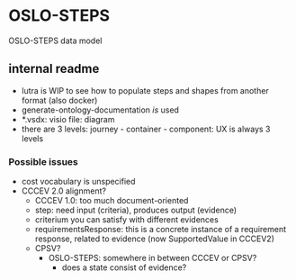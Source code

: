 # OSLO-STEPS

OSLO-STEPS data model

## internal readme

- lutra is WIP to see how to populate steps and shapes from another format (also docker)
- generate-ontology-documentation _is_ used
- *.vsdx: visio file: diagram
- there are 3 levels: journey - container - component: UX is always 3 levels

### Possible issues

- cost vocabulary is unspecified
- CCCEV 2.0 alignment?
  - CCCEV 1.0: too much document-oriented
  - step: need input (criteria), produces output (evidence)
  - criterium you can satisfy with different evidences
  - requirementsResponse: this is a concrete instance of a requirement response, related to evidence (now SupportedValue in CCCEV2)
  - CPSV?
    - OSLO-STEPS: somewhere in between CCCEV or CPSV?
      - does a state consist of evidence?
